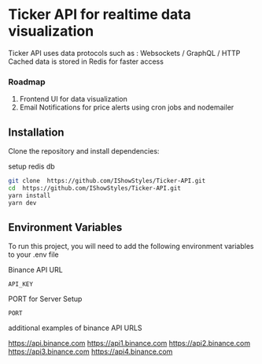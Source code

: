 # Ticker API for realtime data visualization

Ticker API uses data protocols such as : Websockets / GraphQL / HTTP
Cached data is stored in Redis for faster access

### Roadmap
 1. Frontend UI for data visualization
 2. Email Notifications for price alerts using cron jobs and nodemailer

## Installation

Clone the repository and install dependencies:

setup redis db 

```bash
git clone  https://github.com/IShowStyles/Ticker-API.git 
cd  https://github.com/IShowStyles/Ticker-API.git 
yarn install
yarn dev
```

## Environment Variables

To run this project, you will need to add the following environment variables to your .env file

Binance API URL

`API_KEY`

PORT for Server Setup

`PORT`

additional examples of binance API URLS

https://api.binance.com
https://api1.binance.com
https://api2.binance.com
https://api3.binance.com
https://api4.binance.com

